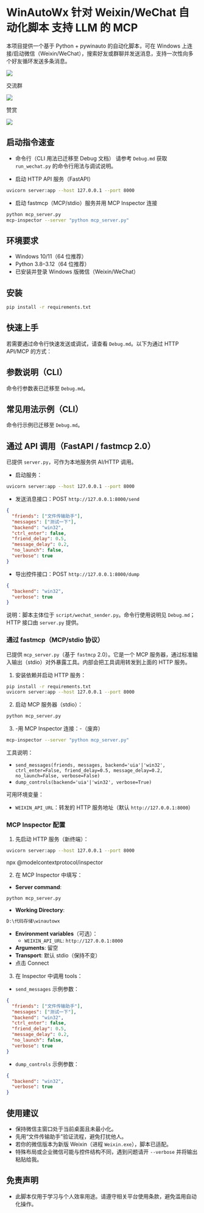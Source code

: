 # WinAutoWx 针对 Weixin/WeChat 自动化脚本 支持 LLM 的 MCP 

本项目提供一个基于 Python + pywinauto 的自动化脚本，可在 Windows 上连接/启动微信（Weixin/WeChat），搜索好友或群聊并发送消息，支持一次性向多个好友循环发送多条消息。


![](./png/image.png)


交流群

![](./png/35c6fe96f9109015aad90f62d1b1de8b.jpg)


赞赏

![](./png/6fbe97d18b0a6992141ece2aadea0a9d.jpg)

## 启动指令速查
- 命令行（CLI 用法已迁移至 Debug 文档）
请参考 `Debug.md` 获取 `run_wechat.py` 的命令行用法与调试说明。

- 启动 HTTP API 服务（FastAPI）
```bash
uvicorn server:app --host 127.0.0.1 --port 8000
```

- 启动 fastmcp（MCP/stdio）服务并用 MCP Inspector 连接
```bash
python mcp_server.py
mcp-inspector --server "python mcp_server.py"
```

## 环境要求
- Windows 10/11（64 位推荐）
- Python 3.8–3.12（64 位推荐）
- 已安装并登录 Windows 版微信（Weixin/WeChat）

## 安装
```bash
pip install -r requirements.txt
```

## 快速上手
若需要通过命令行快速发送或调试，请查看 `Debug.md`。以下为通过 HTTP API/MCP 的方式：

## 参数说明（CLI）
命令行参数表已迁移至 `Debug.md`。

## 常见用法示例（CLI）
命令行示例已迁移至 `Debug.md`。

## 通过 API 调用（FastAPI / fastmcp 2.0）
已提供 `server.py`，可作为本地服务供 AI/HTTP 调用。

- 启动服务：
```bash
uvicorn server:app --host 127.0.0.1 --port 8000
```

- 发送消息接口：POST `http://127.0.0.1:8000/send`
```json
{
  "friends": ["文件传输助手"],
  "messages": ["测试一下"],
  "backend": "win32",
  "ctrl_enter": false,
  "friend_delay": 0.5,
  "message_delay": 0.2,
  "no_launch": false,
  "verbose": true
}
```

- 导出控件接口：POST `http://127.0.0.1:8000/dump`
```json
{
  "backend": "win32",
  "verbose": true
}
```

说明：脚本主体位于 `script/wechat_sender.py`。命令行使用说明见 `Debug.md`；HTTP 接口由 `server.py` 提供。

### 通过 fastmcp（MCP/stdio 协议）

已提供 `mcp_server.py`（基于 `fastmcp` 2.0）。它是一个 MCP 服务器，通过标准输入输出（stdio）对外暴露工具。内部会把工具调用转发到上面的 HTTP 服务。

1) 安装依赖并启动 HTTP 服务：
```bash
pip install -r requirements.txt
uvicorn server:app --host 127.0.0.1 --port 8000
```

2) 启动 MCP 服务器（stdio）：
```bash
python mcp_server.py
```

3) -用 MCP Inspector 连接：-（废弃）
```bash
mcp-inspector --server "python mcp_server.py"
```

工具说明：
- `send_messages(friends, messages, backend='uia'|'win32', ctrl_enter=False, friend_delay=0.5, message_delay=0.2, no_launch=False, verbose=False)`
- `dump_controls(backend='uia'|'win32', verbose=True)`

可用环境变量：
- `WEIXIN_API_URL`：转发的 HTTP 服务地址（默认 `http://127.0.0.1:8000`）

### MCP Inspector 配置
1) 先启动 HTTP 服务（新终端）：
```bash
uvicorn server:app --host 127.0.0.1 --port 8000
```
npx @modelcontextprotocol/inspector


2) 在 MCP Inspector 中填写：
- **Server command**:
```bash
python mcp_server.py
```
- **Working Directory**:
```bash
D:\代码存储\winautowx
```
- **Environment variables**（可选）：
  - `WEIXIN_API_URL`: `http://127.0.0.1:8000`
- **Arguments**: 留空
- **Transport**: 默认 stdio（保持不变）
- 点击 Connect

3) 在 Inspector 中调用 tools：
- `send_messages` 示例参数：
```json
{
  "friends": ["文件传输助手"],
  "messages": ["测试一下"],
  "backend": "win32",
  "ctrl_enter": false,
  "friend_delay": 0.5,
  "message_delay": 0.2,
  "no_launch": false,
  "verbose": true
}
```
- `dump_controls` 示例参数：
```json
{
  "backend": "win32",
  "verbose": true
}
```

## 使用建议
- 保持微信主窗口处于当前桌面且未最小化。
- 先用“文件传输助手”验证流程，避免打扰他人。
- 若你的微信版本为新版 Weixin（进程 `Weixin.exe`），脚本已适配。
- 特殊布局或企业微信可能与控件结构不同，遇到问题请开 `--verbose` 并将输出粘贴给我。

## 免责声明
- 此脚本仅用于学习与个人效率用途。请遵守相关平台使用条款，避免滥用自动化操作。
